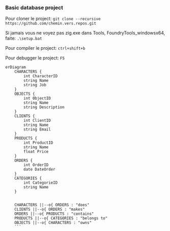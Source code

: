 ###  Basic database project

Pour cloner le project:
`git clone --recursive https://github.com/chemin.vers.repos.git`

Si jamais vous ne voyez pas zig.exe dans Tools, FoundryTools_windowsx64, faite:
`.\setup.bat`

Pour compiler le project:
`ctrl+shift+b`

Pour debugger le project:
`F5`

```mermaid
erDiagram
    CHARACTERS {
        int CharacterID
        string Name
        string Job
    }
    OBJECTS {
        int ObjectID
        string Name
        string Description
    }
    CLIENTS {
        int ClientID
        string Name
        string Email
    }
    PRODUCTS {
        int ProductID
        string Name
        float Price
    }
    ORDERS {
        int OrderID
        date DateOrder
    }
    CATEGORIES {
        int CategorieID
        string Name
    }


    CHARACTERS ||--o{ ORDERS : "does"
    CLIENTS ||--o{ ORDERS : "makes"
    ORDERS ||--o{ PRODUCTS : "contains"
    PRODUCTS ||--o{ CATEGORIES : "belongs to"
    OBJECTS ||--o{ CHARACTERS : "owns"
    ```